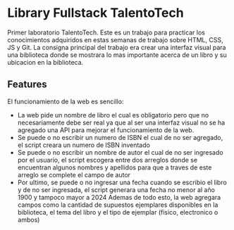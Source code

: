 # Library Fullstack TalentoTech

Primer laboratorio TalentoTech. Este es un trabajo para practicar los conocimientos adquiridos en estas semanas de trabajo sobre HTML, CSS, JS y Git. La consigna principal del trabajo era crear una interfaz visual para una biblioteca donde se mostrara lo mas importante acerca de un libro y su ubicacion en la biblioteca.


## Features
El funcionamiento de la web es sencillo:
- La web pide un nombre de libro el cual es obligatorio pero que no necesariamente debe ser real ya que al ser una interfaz visual no se ha agregado una API para mejorar el funcionamiento de la web.
- Se puede o no escribir un numero de ISBN el cual de no ser agregado, el script creara un numero de ISBN inventado
- Se puede o no escribir un nombre de autor el cual de no ser ingresado por el usuario, el script escogera entre dos arreglos donde se encuentran algunos nombres y apellidos para que a traves de este arreglo se complete el campo de autor
- Por ultimo, se puede o no ingresar una fecha cuando se escribio el libro y de no ser ingresada, el script generara una fecha no menor al año 1900 y tampoco mayor a 2024
Ademas de todo esto, la web agregara campos como la cantidad de supuestos ejemplares disponibles en la biblioteca, el tema del libro y el tipo de ejemplar (fisico, electronico o ambos)

